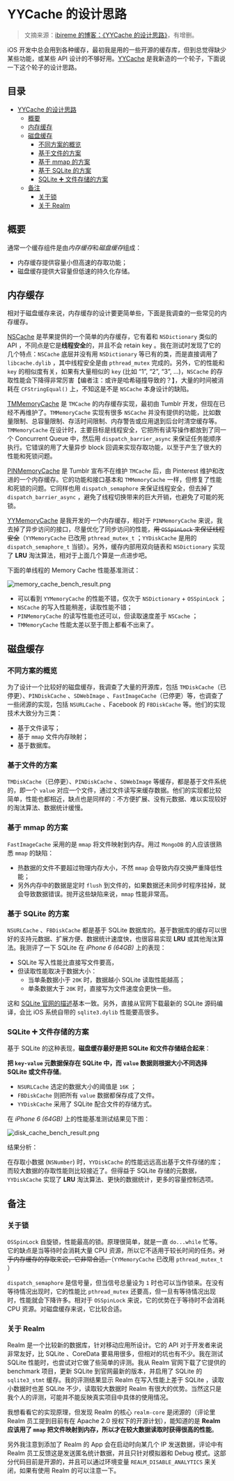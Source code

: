 # YYCache 的设计思路

> 文摘来源：[ibireme 的博客：《YYCache 的设计思路》](https://blog.ibireme.com/2015/10/26/yycache/)，有增删。

iOS 开发中总会用到各种缓存，最初我是用的一些开源的缓存库，但到总觉得缺少某些功能，或某些 API 设计的不够好用。[YYCache](https://github.com/ibireme/YYCache) 是我新造的一个轮子，下面说一下这个轮子的设计思路。

<h2>目录</h2>

- [YYCache 的设计思路](#yycache-的设计思路)
  - [概要](#概要)
  - [内存缓存](#内存缓存)
  - [磁盘缓存](#磁盘缓存)
    - [不同方案的概览](#不同方案的概览)
    - [基于文件的方案](#基于文件的方案)
    - [基于 mmap 的方案](#基于-mmap-的方案)
    - [基于 SQLite 的方案](#基于-sqlite-的方案)
    - [SQLite ➕ 文件存储的方案](#sqlite--文件存储的方案)
  - [备注](#备注)
    - [关于锁](#关于锁)
    - [关于 Realm](#关于-realm)

## 概要

通常一个缓存组件是由*内存缓存*和*磁盘缓存*组成：

- 内存缓存提供容量小但高速的存取功能；
- 磁盘缓存提供大容量但低速的持久化存储。

## 内存缓存

相对于磁盘缓存来说，内存缓存的设计要更简单些，下面是我调查的一些常见的内存缓存。

[NSCache](https://developer.apple.com/documentation/foundation/nscache) 是苹果提供的一个简单的内存缓存，它有着和 `NSDictionary` 类似的 API ，不同点是它是**线程安全**的，并且不会 retain key 。我在测试时发现了它的几个特点：`NSCache` 底层并没有用 `NSDictionary` 等已有的类，而是直接调用了 `libcache.dylib` ，其中线程安全是由 `pthread_mutex` 完成的。另外，它的性能和 `key` 的相似度有关，如果有大量相似的 `key` (比如 “1”, “2”, “3”, …)，`NSCache` 的存取性能会下降得非常厉害【编者注：或许是哈希碰撞导致的？】，大量的时间被消耗在 `CFStringEqual()` 上，不知这是不是 `NSCache` 本身设计的缺陷。

[TMMemoryCache](https://github.com/tumblr/TMCache) 是 `TMCache` 的内存缓存实现，最初由 Tumblr 开发，但现在已经不再维护了。`TMMemoryCache` 实现有很多 `NSCache` 并没有提供的功能，比如数量限制、总容量限制、存活时间限制、内存警告或应用退到后台时清空缓存等。`TMMemoryCache` 在设计时，主要目标是线程安全，它把所有读写操作都放到了同一个 Concurrent Queue 中，然后用 `dispatch_barrier_async` 来保证任务能顺序执行。它错误的用了大量异步 block 回调来实现存取功能，以至于产生了很大的性能和死锁问题。

[PINMemoryCache](https://github.com/pinterest/PINCache) 是 Tumblr 宣布不在维护 `TMCache` 后，由 Pinterest 维护和改进的一个内存缓存。它的功能和接口基本和 `TMMemoryCache` 一样，但修复了性能和死锁的问题。它同样也用 `dispatch_semaphore` 来保证线程安全，但去掉了 `dispatch_barrier_async` ，避免了线程切换带来的巨大开销，也避免了可能的死锁。

[YYMemoryCache](https://github.com/ibireme/YYCache) 是我开发的一个内存缓存，相对于 `PINMemoryCache` 来说，我去掉了异步访问的接口，尽量优化了同步访问的性能，~~用 `OSSpinLock` 来保证线程安全~~（`YYMemoryCache` 已改用 `pthread_mutex_t` ；`YYDiskCache` 是用的 `dispatch_semaphore_t` 当锁）。另外，缓存内部用双向链表和 `NSDictionary` 实现了 **LRU** 淘汰算法，相对于上面几个算是一点进步吧。

下面的单线程的 Memory Cache 性能基准测试：

![memory_cache_bench_result.png](../media/Digest/ibireme/memory_cache_bench_result.png)

- 可以看到 `YYMemoryCache` 的性能不错，仅次于 `NSDictionary` + `OSSpinLock` ；
- `NSCache` 的写入性能稍差，读取性能不错；
- `PINMemoryCache` 的读写性能也还可以，但读取速度差于 `NSCache` ；
- `TMMemoryCache` 性能太差以至于图上都看不出来了。

## 磁盘缓存

### 不同方案的概览

为了设计一个比较好的磁盘缓存，我调查了大量的开源库，包括 `TMDiskCache`（已停更）、`PINDiskCache` 、`SDWebImage` 、`FastImageCache`（已停更）等，也调查了一些闭源的实现，包括 `NSURLCache` 、Facebook 的 `FBDiskCache` 等。他们的实现技术大致分为三类：

- 基于文件读写；
- 基于 `mmap` 文件内存映射；
- 基于数据库。

### 基于文件的方案

`TMDiskCache`（已停更）、`PINDiskCache` 、`SDWebImage` 等缓存，都是基于文件系统的，即一个 `value` 对应一个文件，通过文件读写来缓存数据。他们的实现都比较简单，性能也都相近，缺点也是同样的：不方便扩展、没有元数据、难以实现较好的淘汰算法、数据统计缓慢。

### 基于 mmap 的方案

`FastImageCache` 采用的是 `mmap` 将文件映射到内存。用过 `MongoDB` 的人应该很熟悉 `mmap` 的缺陷：

- 热数据的文件不要超过物理内存大小，不然 `mmap` 会导致内存交换严重降低性能；
- 另外内存中的数据是定时 `flush` 到文件的，如果数据还未同步时程序挂掉，就会导致数据错误。抛开这些缺陷来说，`mmap` 性能非常高。

### 基于 SQLite 的方案

`NSURLCache` 、`FBDiskCache` 都是基于 SQLite 数据库的。基于数据库的缓存可以很好的支持元数据、扩展方便、数据统计速度快，也很容易实现 **LRU** 或其他淘汰算法。我测评了一下 SQLite 在 *iPhone 6 (64GB)* 上的表现：

- SQLite 写入性能比直接写文件要高，
- 但读取性能取决于数据大小：
  - 当单条数据小于 `20K` 时，数据越小 SQLite 读取性能越高；
  - 单条数据大于 `20K` 时，直接写为文件速度会更快一些。

这和 [SQLite 官网的描述](https://www.sqlite.org/intern-v-extern-blob.html)基本一致。另外，直接从官网下载最新的 SQLite 源码编译，会比 iOS 系统自带的 `sqlite3.dylib` 性能要高很多。

### SQLite ➕ 文件存储的方案

基于 SQLite 的这种表现，**磁盘缓存最好是把 SQLite 和文件存储结合起来**：

**把 `key-value` 元数据保存在 SQLite 中，而 `value` 数据则根据大小不同选择 SQLite 或文件存储**。

- `NSURLCache` 选定的数据大小的阈值是 `16K` ；
- `FBDiskCache` 则把所有 `value` 数据都保存成了文件。
- `YYDiskCache` 采用了 SQLite 配合文件的存储方式。

在 *iPhone 6 (64GB)* 上的性能基准测试结果见下图：

![disk_cache_bench_result.png](../media/Digest/ibireme/disk_cache_bench_result.png)

结果分析：

在存取小数据 (`NSNumber`) 时，`YYDiskCache` 的性能远远高出基于文件存储的库；而较大数据的存取性能则比较接近了。但得益于 SQLite 存储的元数据，`YYDiskCache` 实现了 **LRU** 淘汰算法、更快的数据统计，更多的容量控制选项。

## 备注

### 关于锁

`OSSpinLock` 自旋锁，性能最高的锁。原理很简单，就是一直 `do...while` 忙等。它的缺点是当等待时会消耗大量 CPU 资源，所以它不适用于较长时间的任务。~~对于内存缓存的存取来说，它非常合适。~~（`YYMemoryCache` 已改用 `pthread_mutex_t` ）

`dispatch_semaphore` 是信号量，但当信号总量设为 `1` 时也可以当作锁来。在没有等待情况出现时，它的性能比 `pthread_mutex` 还要高，但一旦有等待情况出现时，性能就会下降许多。相对于 `OSSpinLock` 来说，它的优势在于等待时不会消耗 CPU 资源。对磁盘缓存来说，它比较合适。

### 关于 Realm

Realm 是一个比较新的数据库，针对移动应用所设计。它的 API 对于开发者来说非常友好，比 SQLite 、CoreData 要易用很多，但相对的坑也有不少。我在测试 SQLite 性能时，也尝试对它做了些简单的评测。我从 Realm 官网下载了它提供的 benchmark 项目，更新 SQLite 到官网最新的版本，并启用了 SQLite 的 `sqlite3_stmt` 缓存。我的评测结果显示 Realm 在写入性能上差于 SQLite ，读取小数据时也差 SQLite 不少，读取较大数据时 Realm 有很大的优势。当然这只是我个人的评测，可能并不能反映真实项目中具体的使用情况。

我想看看它的实现原理，但发现 Realm 的核心 `realm-core` 是闭源的（评论里 Realm 员工提到目前有在 Apache 2.0 授权下的开源计划），能知道的是 **Realm 应该用了 `mmap` 把文件映射到内存，所以才在较大数据读取时获得很高的性能**。

另外我注意到添加了 Realm 的 App 会在启动时向某几个 IP 发送数据，评论中有 Realm 员工反馈这是发送匿名统计数据，并且只针对模拟器和 Debug 模式。这部分代码目前是开源的，并且可以通过环境变量 `REALM_DISABLE_ANALYTICS` 来关闭，如果有使用 Realm 的可以注意一下。
